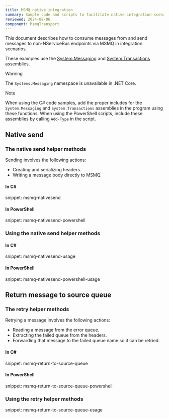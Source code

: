 ```yaml
---
title: MSMQ native integration
summary: Sample code and scripts to facilitate native integration scenarios with MSMQ.
reviewed: 2024-08-06
component: MsmqTransport
---
```


This document describes how to consume messages from and send messages to non-NServiceBus endpoints via MSMQ in integration scenarios.

These examples use the [System.Messaging](https://docs.microsoft.com/en-us/dotnet/api/system.messaging?view=netframework-4.8) and [System.Transactions](https://docs.microsoft.com/en-us/dotnet/api/system.transactions?view=netframework-4.8) assemblies.

> [!WARNING]
> The `Systems.Messaging` namespace is unavailable in .NET Core.

> [!NOTE]
> When using the C# code samples, add the proper includes for the `System.Messaging` and `System.Transactions` assemblies in the program using these functions. When using the PowerShell scripts, include these assemblies by calling `Add-Type` in the script.

## Native send

### The native send helper methods

Sending involves the following actions:

* Creating and serializing headers.
* Writing a message body directly to MSMQ.

#### In C&#35;

snippet: msmq-nativesend

#### In PowerShell

snippet: msmq-nativesend-powershell

### Using the native send helper methods

#### In C&#35;

snippet: msmq-nativesend-usage

#### In PowerShell

snippet: msmq-nativesend-powershell-usage

## Return message to source queue

### The retry helper methods

Retrying a message involves the following actions:

* Reading a message from the error queue.
* Extracting the failed queue from the headers.
* Forwarding that message to the failed queue name so it can be retried.

#### In C&#35;

snippet: msmq-return-to-source-queue

#### In PowerShell

snippet: msmq-return-to-source-queue-powershell

### Using the retry helper methods

snippet: msmq-return-to-source-queue-usage

